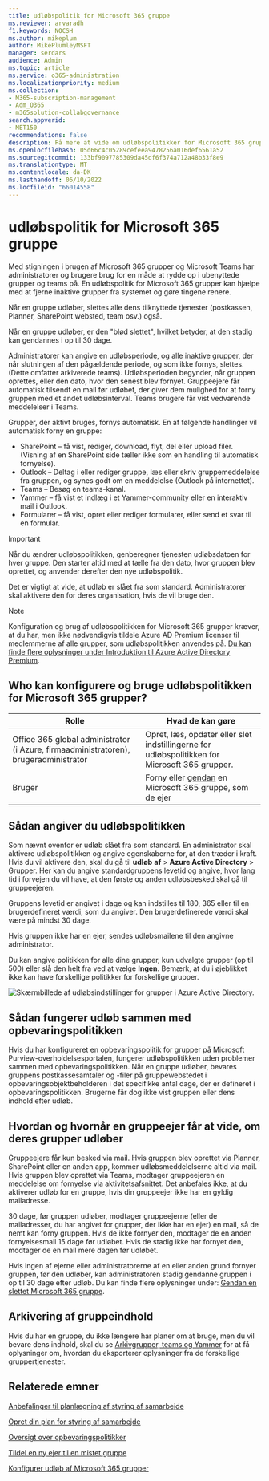 ```yaml
---
title: udløbspolitik for Microsoft 365 gruppe
ms.reviewer: arvaradh
f1.keywords: NOCSH
ms.author: mikeplum
author: MikePlumleyMSFT
manager: serdars
audience: Admin
ms.topic: article
ms.service: o365-administration
ms.localizationpriority: medium
ms.collection:
- M365-subscription-management
- Adm_O365
- m365solution-collabgovernance
search.appverid:
- MET150
recommendations: false
description: Få mere at vide om udløbspolitikker for Microsoft 365 grupper.
ms.openlocfilehash: 05d66c4c05289cefeea9478256a016def6561a52
ms.sourcegitcommit: 133bf9097785309da45df6f374a712a48b33f8e9
ms.translationtype: MT
ms.contentlocale: da-DK
ms.lasthandoff: 06/10/2022
ms.locfileid: "66014558"
---
```

# <a name="microsoft-365-group-expiration-policy"></a>udløbspolitik for Microsoft 365 gruppe

Med stigningen i brugen af Microsoft 365 grupper og Microsoft Teams har administratorer og brugere brug for en måde at rydde op i ubenyttede grupper og teams på. En udløbspolitik for Microsoft 365 grupper kan hjælpe med at fjerne inaktive grupper fra systemet og gøre tingene renere.

Når en gruppe udløber, slettes alle dens tilknyttede tjenester (postkassen, Planner, SharePoint websted, team osv.) også.

Når en gruppe udløber, er den "blød slettet", hvilket betyder, at den stadig kan gendannes i op til 30 dage.

Administratorer kan angive en udløbsperiode, og alle inaktive grupper, der når slutningen af den pågældende periode, og som ikke fornys, slettes. (Dette omfatter arkiverede teams). Udløbsperioden begynder, når gruppen oprettes, eller den dato, hvor den senest blev fornyet. Gruppeejere får automatisk tilsendt en mail før udløbet, der giver dem mulighed for at forny gruppen med et andet udløbsinterval. Teams brugere får vist vedvarende meddelelser i Teams.

Grupper, der aktivt bruges, fornys automatisk. En af følgende handlinger vil automatisk forny en gruppe:
- SharePoint – få vist, rediger, download, flyt, del eller upload filer. (Visning af en SharePoint side tæller ikke som en handling til automatisk fornyelse).
- Outlook – Deltag i eller rediger gruppe, læs eller skriv gruppemeddelelse fra gruppen, og synes godt om en meddelelse (Outlook på internettet).
- Teams – Besøg en teams-kanal.
- Yammer – få vist et indlæg i et Yammer-community eller en interaktiv mail i Outlook.
- Formularer – få vist, opret eller rediger formularer, eller send et svar til en formular. 

> [!IMPORTANT]
> Når du ændrer udløbspolitikken, genberegner tjenesten udløbsdatoen for hver gruppe. Den starter altid med at tælle fra den dato, hvor gruppen blev oprettet, og anvender derefter den nye udløbspolitik.

Det er vigtigt at vide, at udløb er slået fra som standard. Administratorer skal aktivere den for deres organisation, hvis de vil bruge den.

> [!NOTE]
> Konfiguration og brug af udløbspolitikken for Microsoft 365 grupper kræver, at du har, men ikke nødvendigvis tildele Azure AD Premium licenser til medlemmerne af alle grupper, som udløbspolitikken anvendes på. [Du kan finde flere oplysninger under Introduktion til Azure Active Directory Premium](/azure/active-directory/active-directory-get-started-premium).

## <a name="who-can-configure-and-use-the-microsoft-365-groups-expiration-policy"></a>Who kan konfigurere og bruge udløbspolitikken for Microsoft 365 grupper?

|Rolle|Hvad de kan gøre|
|---------|---------|
|Office 365 global administrator (i Azure, firmaadministratoren), brugeradministrator|Opret, læs, opdater eller slet indstillingerne for udløbspolitikken for Microsoft 365 grupper.|
|Bruger|Forny eller [gendan](/azure/active-directory/users-groups-roles/groups-restore-deleted) en Microsoft 365 gruppe, som de ejer|

## <a name="how-to-set-the-expiration-policy"></a>Sådan angiver du udløbspolitikken

Som nævnt ovenfor er udløb slået fra som standard. En administrator skal aktivere udløbspolitikken og angive egenskaberne for, at den træder i kraft. Hvis du vil aktivere den, skal du gå til **udløb** **af** >  **Azure Active Directory** >  Grupper. Her kan du angive standardgruppens levetid og angive, hvor lang tid i forvejen du vil have, at den første og anden udløbsbesked skal gå til gruppeejeren.

Gruppens levetid er angivet i dage og kan indstilles til 180, 365 eller til en brugerdefineret værdi, som du angiver. Den brugerdefinerede værdi skal være på mindst 30 dage.

Hvis gruppen ikke har en ejer, sendes udløbsmailene til den angivne administrator.

Du kan angive politikken for alle dine grupper, kun udvalgte grupper (op til 500) eller slå den helt fra ved at vælge **Ingen**. Bemærk, at du i øjeblikket ikke kan have forskellige politikker for forskellige grupper.

![Skærmbillede af udløbsindstillinger for grupper i Azure Active Directory.](../media/azure-groups-expiration-settings.png)

## <a name="how-expiry-works-with-the-retention-policy"></a>Sådan fungerer udløb sammen med opbevaringspolitikken

Hvis du har konfigureret en opbevaringspolitik for grupper på Microsoft Purview-overholdelsesportalen, fungerer udløbspolitikken uden problemer sammen med opbevaringspolitikken. Når en gruppe udløber, bevares gruppens postkassesamtaler og -filer på gruppewebstedet i opbevaringsobjektbeholderen i det specifikke antal dage, der er defineret i opbevaringspolitikken. Brugerne får dog ikke vist gruppen eller dens indhold efter udløb.

## <a name="how-and-when-a-group-owner-learns-if-their-groups-are-going-to-expire"></a>Hvordan og hvornår en gruppeejer får at vide, om deres grupper udløber

Gruppeejere får kun besked via mail. Hvis gruppen blev oprettet via Planner, SharePoint eller en anden app, kommer udløbsmeddelelserne altid via mail. Hvis gruppen blev oprettet via Teams, modtager gruppeejeren en meddelelse om fornyelse via aktivitetsafsnittet. Det anbefales ikke, at du aktiverer udløb for en gruppe, hvis din gruppeejer ikke har en gyldig mailadresse.

30 dage, før gruppen udløber, modtager gruppeejerne (eller de mailadresser, du har angivet for grupper, der ikke har en ejer) en mail, så de nemt kan forny gruppen. Hvis de ikke fornyer den, modtager de en anden fornyelsesmail 15 dage før udløbet. Hvis de stadig ikke har fornyet den, modtager de en mail mere dagen før udløbet.

Hvis ingen af ejerne eller administratorerne af en eller anden grund fornyer gruppen, før den udløber, kan administratoren stadig gendanne gruppen i op til 30 dage efter udløb. Du kan finde flere oplysninger under: [Gendan en slettet Microsoft 365 gruppe](https://support.office.com/article/restore-a-deleted-office-365-group-b7c66b59-657a-4e1a-8aa0-8163b1f4eb54).

## <a name="archiving-group-contents"></a>Arkivering af gruppeindhold

Hvis du har en gruppe, du ikke længere har planer om at bruge, men du vil bevare dens indhold, skal du se [Arkivgrupper, teams og Yammer](end-life-cycle-groups-teams-sites-yammer.md) for at få oplysninger om, hvordan du eksporterer oplysninger fra de forskellige gruppertjenester.

## <a name="related-topics"></a>Relaterede emner

[Anbefalinger til planlægning af styring af samarbejde](collaboration-governance-overview.md#collaboration-governance-planning-recommendations)

[Opret din plan for styring af samarbejde](collaboration-governance-first.md)

[Oversigt over opbevaringspolitikker](https://support.office.com/article/5e377752-700d-4870-9b6d-12bfc12d2423)

[Tildel en ny ejer til en mistet gruppe](https://support.office.com/article/86bb3db6-8857-45d1-95c8-f6d540e45732)

[Konfigurer udløb af Microsoft 365 grupper](/azure/active-directory/active-directory-groups-lifecycle-azure-portal)
